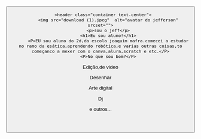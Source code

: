 <!DOCTYPE html>
<html lang="pt-br">
                   <head>
    <meta charset="UTF-8">
    <meta name="viewport" content="width=device-width, initial-scale=1.0">
    <link rel="stylesheet" href="style.css">
    <title>Meu portfólio</title>
</head>
<div class="btn-group">
  <button class="btn btn-secondary dropdown-toggle" type="button" data-bs-toggle="dropdown" aria-expanded="false">

  <header class="container text-center">
</body>

      <header class="container text-center">
          <img src="download (1).jpeg"  alt="avatar do jefferson" srcset="">
          <p>sou o jeff</p>
          <h1>Eu sou aluno!</h1>
          <P>EU sou aluno do 2d,da escola joaquim mafra.comecei a estudar no ramo da esática,aprendendo robótica,e varias outras coisas,to começanco a mexer com o canva,alura,scratch e etc.</P>
          <P>No que sou bom?</P>
  <div>
          <P>Edição,de video</P>
          <P>Desenhar</P>
          <P>Arte digital</P>
          <P>Dj</P>
         <P>e outros...</P>
  </div>
      </header>
  </body>
</html>
